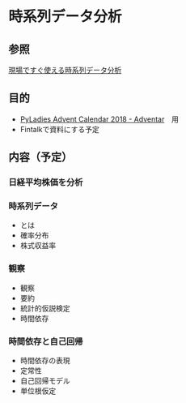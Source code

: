 # 時系列データ分析

## 参照
 [現場ですぐ使える時系列データ分析](https://www.amazon.co.jp/dp/4774163015)

## 目的

+  [PyLadies Advent Calendar 2018 - Adventar](https://adventar.org/calendars/3116)　用
+ Fintalkで資料にする予定

## 内容（予定）

### 日経平均株価を分析

### 時系列データ
+ とは
+ 確率分布
+ 株式収益率

### 観察
+ 観察
+ 要約
+ 統計的仮説検定
+ 時間依存

### 時間依存と自己回帰
+ 時間依存の表現
+ 定常性
+ 自己回帰モデル
+ 単位根仮定
